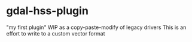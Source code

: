 # gdal-hss-plugin

"my first plugin" WIP as a copy-paste-modify of legacy drivers
This is an effort to write to a custom vector format 
